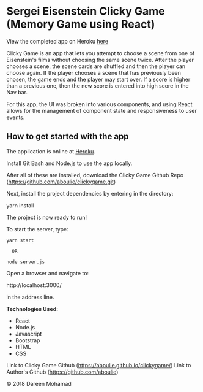 # Sergei Eisenstein Clicky Game (Memory Game using React)

View the completed app on Heroku <a href="http://bit.ly/roseclickygame">here</a>

Clicky Game is an app that lets you attempt to choose a scene from one of Eisenstein's films without choosing the same scene twice. After the player chooses a scene, the scene cards are shuffled and then the player can choose again. If the player chooses a scene that has previously been chosen, the game ends and the player may start over. If a score is higher than a previous one, then the new score is entered into high score in the Nav bar. 

For this app, the UI was broken into various components, and using React allows for the management of component state and responsiveness to user events.

## How to get started with the app

The application is online at [Heroku](https://murmuring-peak-44491.herokuapp.com/).

Install Git Bash and Node.js to use the app locally. 

After all of these are installed, download the Clicky Game Github Repo (https://github.com/aboulie/clickygame.git)


Next, install the project dependencies by entering in the directory:

  yarn install


The project is now ready to run!

To start the server, type:

    yarn start
    
      OR
    
    node server.js

Open a browser and navigate to:

  http://localhost:3000/ 

in the address line.


**Technologies Used:**
* React
* Node.js
* Javascript
* Bootstrap
* HTML
* CSS

Link to Clicky Game Github (https://aboulie.github.io/clickygame/)
Link to Author's Github
(https://github.com/aboulie)


© 2018 Dareen Mohamad